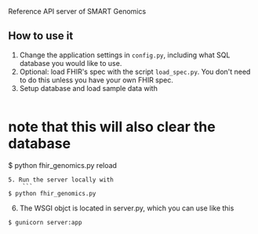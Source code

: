 Reference API server of SMART Genomics

## How to use it
1. Change the application settings in `config.py`, including what SQL database you would like to use.
3. Optional: load FHIR's spec with the script `load_spec.py`.
You don't need to do this unless you have your own FHIR spec.
4. Setup database and load sample data with
   ```
# note that this will also clear the database
$ python fhir_genomics.py reload
```
5. Run the server locally with
    ```
$ python fhir_genomics.py
```
6. The WSGI objct is located in server.py, which you can use like this
  ```
$ gunicorn server:app 
```
